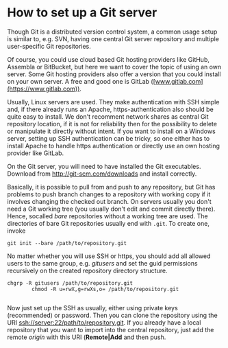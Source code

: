 # How to set up a Git server

Though Git is a distributed version control system, a common usage setup
is similar to, e.g. SVN, having one central Git server repository and
multiple user-specific Git repositories.

Of course, you could use cloud based Git hosting providers like GitHub,
Assembla or BitBucket, but here we want to cover the topic of using an
own server. Some Git hosting providers also offer a version that you
could install on your own server. A free and good one is GitLab
([www.gitlab.com](https://www.gitlab.com)).

Usually, Linux servers are used. They make authentication with SSH
simple and, if there already runs an Apache, https-authentication also
should be quite easy to install. We don't recomment network shares as
central Git repository location, if it is not for reliability then for
the possibility to delete or manipulate it directly without intent. If
you want to install on a Windows server, setting up SSH authentication
can be tricky, so one either has to install Apache to handle https
authentication or directly use an own hosting provider like GitLab.

On the Git server, you will need to have installed the Git executables.
Download from <http://git-scm.com/downloads> and install correctly.

Basically, it is possible to pull from and push to any repository, but
Git has problems to push branch changes to a repository with working
copy if it involves changing the checked out branch. On servers usually
you don't need a Git working tree (you usually don't edit and commit
directly there). Hence, socalled *bare* repositories without a working
tree are used. The directories of bare Git repositories usually end with
`.git`. To create one, invoke



``` text
git init --bare /path/to/repository.git
```



No matter whether you will use SSH or https, you should add all allowed
users to the same group, e.g. *gitusers* and set the guid permissions
recursively on the created repository directory structure.



``` text
chgrp -R gitusers /path/to/repository.git
        chmod -R u=rwX,g=rwXs,o= /path/to/repository.git
    
```



Now just set up the SSH as usually, either using private keys
(recommended) or password. Then you can clone the repository using the
URI <ssh://server:22/path/to/repository.git>. If you already have a
local repository that you want to import into the central repository,
just add the remote *origin* with this URI (**Remote\|Add** and then
push.
